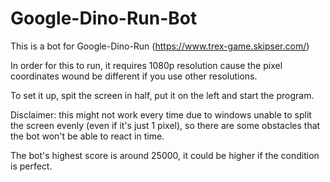 # Google-Dino-Run-Bot

This is a bot for Google-Dino-Run (https://www.trex-game.skipser.com/)

In order for this to run, it requires 1080p resolution cause the pixel coordinates wound be different if you use other resolutions.

To set it up, spit the screen in half, put it on the left and start the program.

Disclaimer: this might not work every time due to windows unable to split the screen evenly (even if it's just 1 pixel), so there are some obstacles that the bot won't be able to react in time.

The bot's highest score is around 25000, it could be higher if the condition is perfect.

